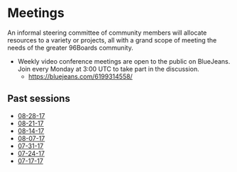 # Meetings

An informal steering committee of community members will allocate resources to a variety or projects, all with a grand scope of meeting the needs of the greater 96Boards community.

- Weekly video conference meetings are open to the public on BlueJeans. Join every Monday at 3:00 UTC to take part in the discussion.
   - https://bluejeans.com/6199314558/

## Past sessions

- [08-28-17](08-28-17.md)
- [08-21-17](08-21-17.md)
- [08-14-17](08-14-17.md)
- [08-07-17](08-07-17.md)
- [07-31-17](07-31-17.md)
- [07-24-17](07-24-17.md)
- [07-17-17](07-17-17.md)
